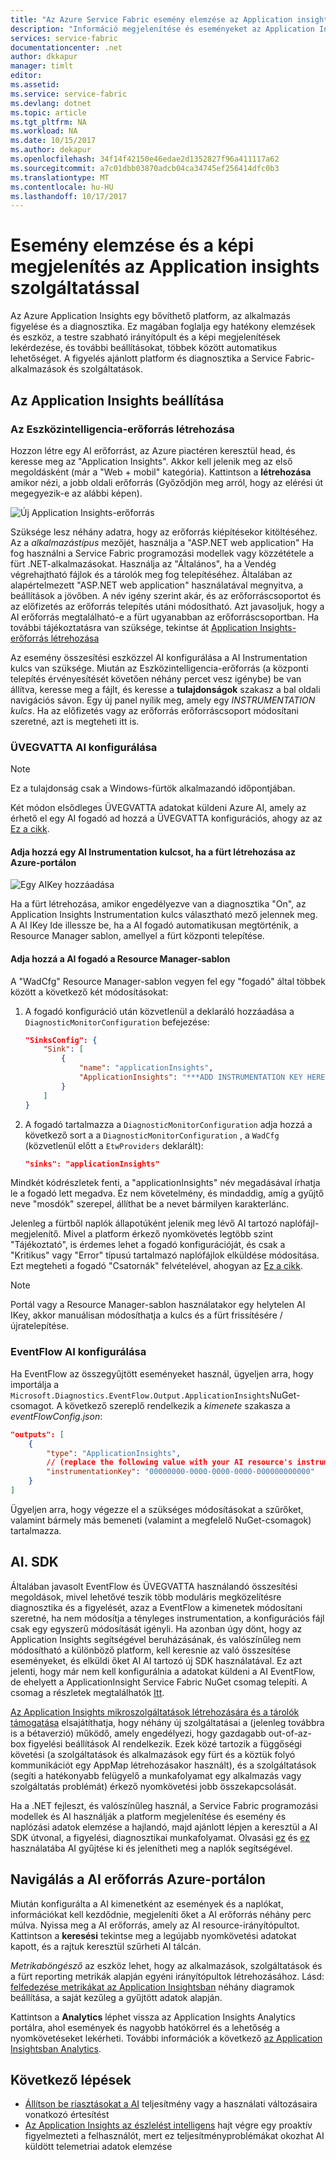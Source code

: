 ```yaml
---
title: "Az Azure Service Fabric esemény elemzése az Application insights szolgáltatással |} Microsoft Docs"
description: "Információ megjelenítése és eseményeket az Application Insights figyelési és az Azure Service Fabric-fürtök diagnosztika elemzése."
services: service-fabric
documentationcenter: .net
author: dkkapur
manager: timlt
editor: 
ms.assetid: 
ms.service: service-fabric
ms.devlang: dotnet
ms.topic: article
ms.tgt_pltfrm: NA
ms.workload: NA
ms.date: 10/15/2017
ms.author: dekapur
ms.openlocfilehash: 34f14f42150e46edae2d1352827f96a411117a62
ms.sourcegitcommit: a7c01dbb03870adcb04ca34745ef256414dfc0b3
ms.translationtype: MT
ms.contentlocale: hu-HU
ms.lasthandoff: 10/17/2017
---
```

# <a name="event-analysis-and-visualization-with-application-insights"></a>Esemény elemzése és a képi megjelenítés az Application insights szolgáltatással

Az Azure Application Insights egy bővíthető platform, az alkalmazás figyelése és a diagnosztika. Ez magában foglalja egy hatékony elemzések és eszköz, a testre szabható irányítópult és a képi megjelenítések lekérdezése, és további beállításokat, többek között automatikus lehetőséget. A figyelés ajánlott platform és diagnosztika a Service Fabric-alkalmazások és szolgáltatások.

## <a name="setting-up-application-insights"></a>Az Application Insights beállítása

### <a name="creating-an-ai-resource"></a>Az Eszközintelligencia-erőforrás létrehozása

Hozzon létre egy AI erőforrást, az Azure piactéren keresztül head, és keresse meg az "Application Insights". Akkor kell jelenik meg az első megoldásként (már a "Web + mobil" kategória). Kattintson a **létrehozása** amikor nézi, a jobb oldali erőforrás (Győződjön meg arról, hogy az elérési út megegyezik-e az alábbi képen).

![Új Application Insights-erőforrás](media/service-fabric-diagnostics-event-analysis-appinsights/create-new-ai-resource.png)

Szüksége lesz néhány adatra, hogy az erőforrás kiépítésekor kitöltéséhez. Az a *alkalmazástípus* mezőjét, használja a "ASP.NET web application" Ha fog használni a Service Fabric programozási modellek vagy közzététele a fürt .NET-alkalmazásokat. Használja az "Általános", ha a Vendég végrehajtható fájlok és a tárolók meg fog telepítéséhez. Általában az alapértelmezett "ASP.NET web application" használatával megnyitva, a beállítások a jövőben. A név igény szerint akár, és az erőforráscsoportot és az előfizetés az erőforrás telepítés utáni módosítható. Azt javasoljuk, hogy a AI erőforrás megtalálható-e a fürt ugyanabban az erőforráscsoportban. Ha további tájékoztatásra van szüksége, tekintse át [Application Insights-erőforrás létrehozása](../application-insights/app-insights-create-new-resource.md)

Az esemény összesítési eszközzel AI konfigurálása a AI Instrumentation kulcs van szüksége. Miután az Eszközintelligencia-erőforrás (a központi telepítés érvényesítését követően néhány percet vesz igénybe) be van állítva, keresse meg a fájlt, és keresse a **tulajdonságok** szakasz a bal oldali navigációs sávon. Egy új panel nyílik meg, amely egy *INSTRUMENTATION kulcs*. Ha az előfizetés vagy az erőforrás erőforráscsoport módosítani szeretné, azt is megteheti itt is.

### <a name="configuring-ai-with-wad"></a>ÜVEGVATTA AI konfigurálása

>[!NOTE]
>Ez a tulajdonság csak a Windows-fürtök alkalmazandó időpontjában.

Két módon elsődleges ÜVEGVATTA adatokat küldeni Azure AI, amely az érhető el egy AI fogadó ad hozzá a ÜVEGVATTA konfigurációs, ahogy az az [Ez a cikk](../monitoring-and-diagnostics/azure-diagnostics-configure-application-insights.md).

#### <a name="add-an-ai-instrumentation-key-when-creating-a-cluster-in-azure-portal"></a>Adja hozzá egy AI Instrumentation kulcsot, ha a fürt létrehozása az Azure-portálon

![Egy AIKey hozzáadása](media/service-fabric-diagnostics-event-analysis-appinsights/azure-enable-diagnostics.png)

Ha a fürt létrehozása, amikor engedélyezve van a diagnosztika "On", az Application Insights Instrumentation kulcs választható mező jelennek meg. A AI IKey Ide illessze be, ha a AI fogadó automatikusan megtörténik, a Resource Manager sablon, amellyel a fürt központi telepítése.

#### <a name="add-the-ai-sink-to-the-resource-manager-template"></a>Adja hozzá a AI fogadó a Resource Manager-sablon

A "WadCfg" Resource Manager-sablon vegyen fel egy "fogadó" által többek között a következő két módosításokat:

1. A fogadó konfiguráció után közvetlenül a deklaráló hozzáadása a `DiagnosticMonitorConfiguration` befejezése:

    ```json
    "SinksConfig": {
        "Sink": [
            {
                "name": "applicationInsights",
                "ApplicationInsights": "***ADD INSTRUMENTATION KEY HERE***"
            }
        ]
    }

    ```

2. A fogadó tartalmazza a `DiagnosticMonitorConfiguration` adja hozzá a következő sort a a `DiagnosticMonitorConfiguration` , a `WadCfg` (közvetlenül előtt a `EtwProviders` deklarált):

    ```json
    "sinks": "applicationInsights"
    ```

Mindkét kódrészletek fenti, a "applicationInsights" név megadásával írhatja le a fogadó lett megadva. Ez nem követelmény, és mindaddig, amíg a gyűjtő neve "mosdók" szerepel, állíthat be a nevet bármilyen karakterlánc.

Jelenleg a fürtből naplók állapotúként jelenik meg lévő AI tartozó naplófájl-megjelenítő. Mivel a platform érkező nyomkövetés legtöbb szint "Tájékoztató", is érdemes lehet a fogadó konfigurációját, és csak a "Kritikus" vagy "Error" típusú tartalmazó naplófájlok elküldése módosítása. Ezt megteheti a fogadó "Csatornák" felvételével, ahogyan az [Ez a cikk](../monitoring-and-diagnostics/azure-diagnostics-configure-application-insights.md).

>[!NOTE]
>Portál vagy a Resource Manager-sablon használatakor egy helytelen AI IKey, akkor manuálisan módosíthatja a kulcs és a fürt frissítésére / újratelepítése. 

### <a name="configuring-ai-with-eventflow"></a>EventFlow AI konfigurálása

Ha EventFlow az összegyűjtött eseményeket használ, ügyeljen arra, hogy importálja a `Microsoft.Diagnostics.EventFlow.Output.ApplicationInsights`NuGet-csomagot. A következő szereplő rendelkezik a *kimenete* szakasza a *eventFlowConfig.json*:

```json
"outputs": [
    {
        "type": "ApplicationInsights",
        // (replace the following value with your AI resource's instrumentation key)
        "instrumentationKey": "00000000-0000-0000-0000-000000000000"
    }
]
```

Ügyeljen arra, hogy végezze el a szükséges módosításokat a szűrőket, valamint bármely más bemeneti (valamint a megfelelő NuGet-csomagok) tartalmazza.

## <a name="aisdk"></a>AI. SDK

Általában javasolt EventFlow és ÜVEGVATTA használandó összesítési megoldások, mivel lehetővé teszik több moduláris megközelítésre diagnosztika és a figyelését, azaz a EventFlow a kimenetek módosítani szeretné, ha nem módosítja a tényleges instrumentation, a konfigurációs fájl csak egy egyszerű módosítását igényli. Ha azonban úgy dönt, hogy az Application Insights segítségével beruházásának, és valószínűleg nem módosítható a különböző platform, kell keresnie az való összesítése eseményeket, és elküldi őket AI AI tartozó új SDK használatával. Ez azt jelenti, hogy már nem kell konfigurálnia a adatokat küldeni a AI EventFlow, de ehelyett a ApplicationInsight Service Fabric NuGet csomag telepíti. A csomag a részletek megtalálhatók [Itt](https://github.com/Microsoft/ApplicationInsights-ServiceFabric).

[Az Application Insights mikroszolgáltatások létrehozására és a tárolók támogatása](https://azure.microsoft.com/app-insights-microservices/) elsajátíthatja, hogy néhány új szolgáltatásai a (jelenleg továbbra is a bétaverzió) működő, amely engedélyezi, hogy gazdagabb out-of-az-box figyelési beállítások AI rendelkezik. Ezek közé tartozik a függőségi követési (a szolgáltatások és alkalmazások egy fürt és a köztük folyó kommunikációt egy AppMap létrehozásakor használt), és a szolgáltatások (segíti a hatékonyabb felügyelő a munkafolyamat egy alkalmazás vagy szolgáltatás problémát) érkező nyomkövetési jobb összekapcsolását.

Ha a .NET fejleszt, és valószínűleg használ, a Service Fabric programozási modellek és AI használják a platform megjelenítése és esemény és naplózási adatok elemzése a hajlandó, majd ajánlott lépjen a keresztül a AI SDK útvonal, a figyelési, diagnosztikai munkafolyamat. Olvasási [ez](../application-insights/app-insights-asp-net-more.md) és [ez](../application-insights/app-insights-asp-net-trace-logs.md) használatába AI gyűjtése ki és jelenítheti meg a naplók segítségével.

## <a name="navigating-the-ai-resource-in-azure-portal"></a>Navigálás a AI erőforrás Azure-portálon

Miután konfigurálta a AI kimenetként az események és a naplókat, információkat kell kezdődnie, megjeleníti őket a AI erőforrás néhány perc múlva. Nyissa meg a AI erőforrás, amely az AI resource-irányítópultot. Kattintson a **keresési** tekintse meg a legújabb nyomkövetési adatokat kapott, és a rajtuk keresztül szűrheti AI tálcán.

*Metrikaböngésző* az eszköz lehet, hogy az alkalmazások, szolgáltatások és a fürt reporting metrikák alapján egyéni irányítópultok létrehozásához. Lásd: [felfedezése metrikákat az Application Insightsban](../application-insights/app-insights-metrics-explorer.md) néhány diagramok beállítása, a saját kezűleg a gyűjtött adatok alapján.

Kattintson a **Analytics** léphet vissza az Application Insights Analytics portálra, ahol események és nagyobb hatókörrel és a lehetőség a nyomkövetéseket lekérheti. További információk a következő [az Application Insightsban Analytics](../application-insights/app-insights-analytics.md).

## <a name="next-steps"></a>Következő lépések

* [Állítson be riasztásokat a AI](../application-insights/app-insights-alerts.md) teljesítmény vagy a használati változásaira vonatkozó értesítést
* [Az Application Insights az észlelést intelligens](../application-insights/app-insights-proactive-diagnostics.md) hajt végre egy proaktív figyelmezteti a felhasználót, mert ez teljesítményproblémákat okozhat AI küldött telemetriai adatok elemzése